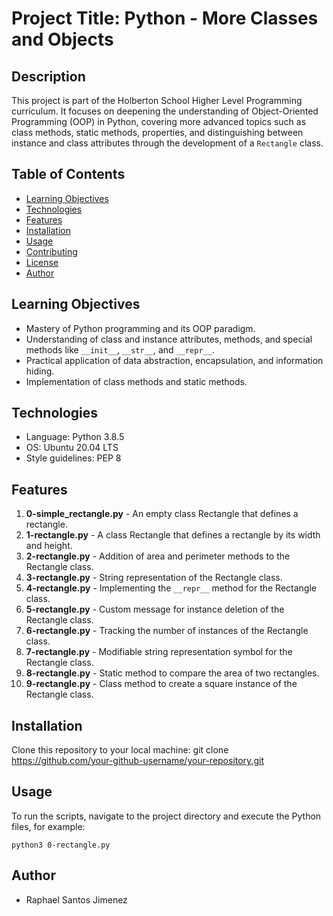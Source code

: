 # Project Title: Python - More Classes and Objects

## Description
This project is part of the Holberton School Higher Level Programming curriculum. It focuses on deepening the understanding of Object-Oriented Programming (OOP) in Python, covering more advanced topics such as class methods, static methods, properties, and distinguishing between instance and class attributes through the development of a `Rectangle` class.

## Table of Contents
- [Learning Objectives](#learning-objectives)
- [Technologies](#technologies)
- [Features](#features)
- [Installation](#installation)
- [Usage](#usage)
- [Contributing](#contributing)
- [License](#license)
- [Author](#author)

## Learning Objectives
- Mastery of Python programming and its OOP paradigm.
- Understanding of class and instance attributes, methods, and special methods like `__init__`, `__str__`, and `__repr__`.
- Practical application of data abstraction, encapsulation, and information hiding.
- Implementation of class methods and static methods.

## Technologies
- Language: Python 3.8.5
- OS: Ubuntu 20.04 LTS
- Style guidelines: PEP 8

## Features
1. **0-simple_rectangle.py** - An empty class Rectangle that defines a rectangle.
2. **1-rectangle.py** - A class Rectangle that defines a rectangle by its width and height.
3. **2-rectangle.py** - Addition of area and perimeter methods to the Rectangle class.
4. **3-rectangle.py** - String representation of the Rectangle class.
5. **4-rectangle.py** - Implementing the `__repr__` method for the Rectangle class.
6. **5-rectangle.py** - Custom message for instance deletion of the Rectangle class.
7. **6-rectangle.py** - Tracking the number of instances of the Rectangle class.
8. **7-rectangle.py** - Modifiable string representation symbol for the Rectangle class.
9. **8-rectangle.py** - Static method to compare the area of two rectangles.
10. **9-rectangle.py** - Class method to create a square instance of the Rectangle class.

## Installation
Clone this repository to your local machine:
git clone https://github.com/your-github-username/your-repository.git


## Usage
To run the scripts, navigate to the project directory and execute the Python files, for example:
```
python3 0-rectangle.py
```

## Author
- Raphael Santos Jimenez
